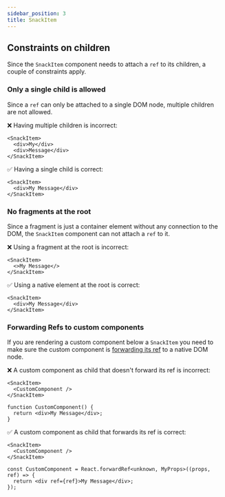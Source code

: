 ```yaml
---
sidebar_position: 3
title: SnackItem
---
```


## Constraints on children

Since the `SnackItem` component needs to attach a `ref` to its children, a couple of constraints apply.

### Only a single child is allowed

Since a `ref` can only be attached to a single DOM node, multiple children are not allowed.

❌ Having multiple children is incorrect:

```tsx
<SnackItem>
  <div>My</div>
  <div>Message</div>
</SnackItem>
```

✅ Having a single child is correct:

```tsx
<SnackItem>
  <div>My Message</div>
</SnackItem>
```

### No fragments at the root

Since a fragment is just a container element without any connection to the DOM, the `SnackItem` component can not attach a `ref` to it.

❌ Using a fragment at the root is incorrect:

```tsx
<SnackItem>
  <>My Message</>
</SnackItem>
```

✅ Using a native element at the root is correct:

```tsx
<SnackItem>
  <div>My Message</div>
</SnackItem>
```

### Forwarding Refs to custom components

If you are rendering a custom component below a `SnackItem` you need to make sure the custom component is [forwarding its ref](https://reactjs.org/docs/forwarding-refs.html) to a native DOM node.

❌ A custom component as child that doesn't forward its ref is incorrect:

```tsx
<SnackItem>
  <CustomComponent />
</SnackItem>

function CustomComponent() {
  return <div>My Message</div>;
}
```

✅ A custom component as child that forwards its ref is correct:

```tsx
<SnackItem>
  <CustomComponent />
</SnackItem>

const CustomComponent = React.forwardRef<unknown, MyProps>((props, ref) => {
  return <div ref={ref}>My Message</div>;
});
```
